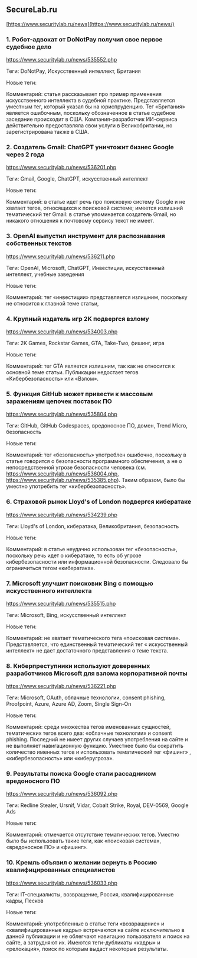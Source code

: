 ## SecureLab.ru

[https://www.securitylab.ru/news](https://www.securitylab.ru/news/)

### 1. Робот-адвокат от DoNotPay получил свое первое судебное дело

https://www.securitylab.ru/news/535552.php

Теги: DoNotPay, Искусственный интеллект, Британия

Новые теги:

Комментарий: статья рассказывает про пример применения искусственного интеллекта в судебной практике. Представляется уместным тег, который указал бы на юриспруденцию. Тег «Британия» является ошибочным, поскольку обозначенное в статье судебное заседание происходит в США. Компания-разработчик ИИ-сервиса действительно предоставляла свои услуги в Великобритании, но зарегистрирована также в США.

### 2. Создатель Gmail: ChatGPT уничтожит бизнес Google через 2 года

https://www.securitylab.ru/news/536201.php

Теги: Gmail, Google, ChatGPT, искусственный интеллект

Новые теги:

Комментарий: в статье идет речь про поисковую систему Google и не хватает тегов, относящихся к поисковой системе; имеется излишний тематический тег Gmail: в статье упоминается создатель Gmail, но никакого отношения к почтовому сервису текст не имеет.

### 3. OpenAI выпустил инструмент для распознавания собственных текстов

https://www.securitylab.ru/news/536211.php

Теги: OpenAI, Microsoft, ChatGPT, Инвестиции, искусственный интеллект, учебные заведения

Новые теги:

Комментарий: тег «инвестиции» представляется излишним, поскольку не относится к главной теме статьи, 

### 4. Крупный издатель игр 2K подвергся взлому

https://www.securitylab.ru/news/534003.php

Теги: 2K Games, Rockstar Games, GTA, Take-Two, фишинг, игра

Новые теги:

Комментарий: тег GTA является излишним, так как не относится к основной теме статьи. Публикации недостает тегов «Кибербезопасность» или «Взлом».

### 5. Функция GitHub может привести к массовым заражениям цепочек поставок ПО

https://www.securitylab.ru/news/535804.php

Теги: GitHub, GitHub Codespaces, вредоносное ПО, домен, Trend Micro, безопасность

Новые теги:

Комментарий: тег «безопасность» употреблен ошибочно, поскольку в статье говорится о безопасности программного обеспечения, а не о непосредственной угрозе безопасности человека (см. https://www.securitylab.ru/news/536004.php, https://www.securitylab.ru/news/535385.php). Таким образом, было бы уместно употребить тег «кибербезопасность».

### 6. Страховой рынок Lloyd's of London подвергся кибератаке

https://www.securitylab.ru/news/534239.php

Теги: Lloyd's of London, кибератака, Великобритания, безопасность

Новые теги:

Комментарий: в статье неудачно использован тег «безопасность», поскольку речь идет о кибератаке, то есть об угрозе кибербезопасности или информационной безопасности. Следовало бы ограничиться тегом «кибератака».

### 7. Microsoft улучшит поисковик Bing с помощью искусственного интеллекта

https://www.securitylab.ru/news/535515.php

Теги: Microsoft, Bing, искусственный интеллект

Новые теги:

Комментарий: не хватает тематического тега «поисковая система». Представляется, что единственный тематический тег « искусственный интеллект» не дает достаточного представления о теме текста.

### 8. Киберпреступники используют доверенных разработчиков Microsoft для взлома корпоративной почты

https://www.securitylab.ru/news/536221.php

Теги: Microsoft, OAuth, облачные технологии, consent phishing, Proofpoint, Azure, Azure AD, Zoom, Single Sign-On

Новые теги:

Комментарий: среди множества тегов именованных сущностей, тематических тегов всего два: «облачные технологии» и consent phishing. Последний не имеет других случаев употребления на сайте и не выполняет навигационную функцию. Уместнее было бы сократить количество именных тегов и использовать тематический тег «фишинг» , «кибербезопасность» или «киберугроза».

### 9. Результаты поиска Google стали рассадником вредоносного ПО

https://www.securitylab.ru/news/536092.php

Теги: Redline Stealer, Ursnif, Vidar, Cobalt Strike, Royal, DEV-0569, Google Ads

Новые теги:

Комментарий: отмечается отсутствие тематических тегов. Уместно было бы использовать такие теги, как «поисковая система», «вредоносное ПО» и «фишинг».

### 10. Кремль объявил о желании вернуть в Россию квалифицированных специалистов

https://www.securitylab.ru/news/536033.php

Теги: IT-специалисты, возвращение, Россия, квалифицированные кадры, Песков

Новые теги:

Комментарий: употребленные в статье теги «возвращение» и «квалифицированные кадры» встречаются на сайте исключительно в данной публикации и не облегчают навигацию пользователя и поиск на сайте, а затрудняют их. Имеются теги-дубликаты «кадры» и «релокация», поиск по которым выдаст некоторые результаты.
